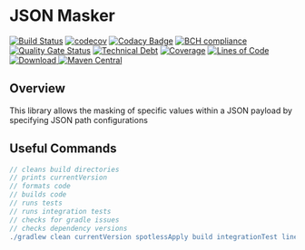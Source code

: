 # JSON Masker

[![Build Status](https://travis-ci.org/michaelruocco/json-masker.svg?branch=master)](https://travis-ci.org/michaelruocco/json-masker)
[![codecov](https://codecov.io/gh/michaelruocco/json-masker/branch/master/graph/badge.svg?token=FWDNP534O7)](undefined)
[![Codacy Badge](https://app.codacy.com/project/badge/Grade/6890f592d8084b6e91e15d1788211c57)](https://www.codacy.com/gh/michaelruocco/json-masker/dashboard?utm_source=github.com&amp;utm_medium=referral&amp;utm_content=michaelruocco/json-masker&amp;utm_campaign=Badge_Grade)
[![BCH compliance](https://bettercodehub.com/edge/badge/michaelruocco/json-masker?branch=master)](https://bettercodehub.com/)
[![Quality Gate Status](https://sonarcloud.io/api/project_badges/measure?project=michaelruocco_json-masker&metric=alert_status)](https://sonarcloud.io/dashboard?id=michaelruocco_json-masker)
[![Technical Debt](https://sonarcloud.io/api/project_badges/measure?project=michaelruocco_json-masker&metric=sqale_index)](https://sonarcloud.io/dashboard?id=michaelruocco_json-masker)
[![Coverage](https://sonarcloud.io/api/project_badges/measure?project=michaelruocco_json-masker&metric=coverage)](https://sonarcloud.io/dashboard?id=michaelruocco_json-masker)
[![Lines of Code](https://sonarcloud.io/api/project_badges/measure?project=michaelruocco_json-masker&metric=ncloc)](https://sonarcloud.io/dashboard?id=michaelruocco_json-masker)
[![Download](https://api.bintray.com/packages/michaelruocco/maven/json-masker/images/download.svg) ](https://bintray.com/michaelruocco/maven/json-masker/_latestVersion)
[![Maven Central](https://img.shields.io/maven-central/v/com.github.michaelruocco/json-masker.svg?label=Maven%20Central)](https://search.maven.org/search?q=g:%22com.github.michaelruocco%22%20AND%20a:%22json-masker%22)

## Overview

This library allows the masking of specific values within a JSON payload by specifying JSON path configurations

## Useful Commands

```gradle
// cleans build directories
// prints currentVersion
// formats code
// builds code
// runs tests
// runs integration tests
// checks for gradle issues
// checks dependency versions
./gradlew clean currentVersion spotlessApply build integrationTest lineGradle dependencyUpdates
```